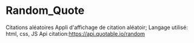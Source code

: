 # Random_Quote
Citations aléatoires
Appli d'affichage de citation aléatoir;
Langage utilisé: html, css, JS
Api citation:https://api.quotable.io/random